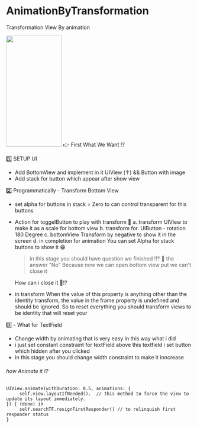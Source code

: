 # AnimationByTransformation
Transformation View By animation

<img src="https://media.giphy.com/media/MFImzBNMa5DWUjSse2/giphy.gif" width="150" height="300" />
👉 First What We Want ⁉️ 

1️⃣ SETUP UI
- Add BottomView and implement in it UIView (↑) && Button with image
- Add stack for button which appear after show view

2️⃣ Programmatically - Transform Bottom View 
- set alpha for buttons in stack = Zero 
  to can control transparent for this buttons
  
- Action for toggelButton 
  to play with transform 🤔
  a. transform UIView to make it as a scale for bottom view 
  b. transform for. UIButton - rotation 180 Degree
  c. bottomView Transform by negative to show it in the screen 
  d. in completion for animation You can set Alpha for stack buttons to show it 😁
  
  > in this stage you should have question we finished !!? 🤔
    the answer "No" Because now we can open bottom view put we can't close it
    
    How can i close it 🤔⁉️ 
- in transform When the value of this property is anything other than the identity transform, the value in the frame    property is undefined and should be ignored. So to reset everything you should transform views to be identity that will reset  your 
  

3️⃣  - What for TextField
- Change width by animating that is very easy in this way what i did
- i just set constant constraint for textField above this textfield i set button which hidden after you clicked
- in this stage you should change width constraint to make it inncrease
######    how Animate it !? 
    UIView.animate(withDuration: 0.5, animations: {
         self.view.layoutIfNeeded().  // this method to force the view to update its layout immediately.
    }) { (done) in
         self.searchTF.resignFirstResponder() // to relinquish first responder status
    }

